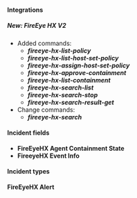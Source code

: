 #### Integrations
##### New: FireEye HX V2
- Added commands:
    - ***fireeye-hx-list-policy***
    - ***fireeye-hx-list-host-set-policy***
    - ***fireeye-hx-assign-host-set-policy***
    - ***fireeye-hx-approve-containment***
    - ***fireeye-hx-list-containment***
    - ***fireeye-hx-search-list***
    - ***fireeye-hx-search-stop***
    - ***fireeye-hx-search-result-get***
- Change commands:
    - ***fireeye-hx-search***

#### Incident fields
- **FireEyeHX Agent Containment State**
- **FireeyeHX Event Info**

#### Incident types
**FireEyeHX Alert**
